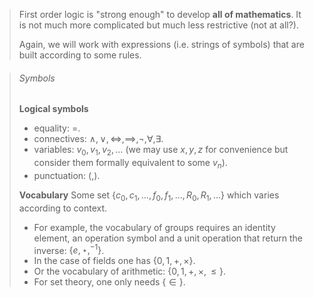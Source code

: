  >First order logic is "strong enough" to develop **all of mathematics**. It is not much more complicated but much less restrictive (not at all?).
>
>Again, we will work with expressions (i.e. strings of symbols) that are built according to some rules.

>###### Symbols
>**Logical symbols**
>- equality: $=$.
>- connectives: $\land, \lor, \iff, \implies, \neg, \forall, \exists$.
>- variables: $v_0, v_1, v_2, \dots$ (we may use $x,y,z$ for convenience but consider them formally equivalent to some $v_n$).
>- punctuation: $(,)$.
>
>**Vocabulary**
>Some set $\{c_0,c_1,\dots,f_0,f_1,\dots,R_0,R_1,\dots\}$ which varies according to context.
>- For example, the vocabulary of groups requires an identity element, an operation symbol and a unit operation that return the inverse: $\{e,\star,^{-1}\}$.
>- In the case of fields one has $\{0,1,+,\times\}$.
>- Or the vocabulary of arithmetic: $\{0,1,+,\times,\leq\}$.
>- For set theory, one only needs $\{\in\}$.
